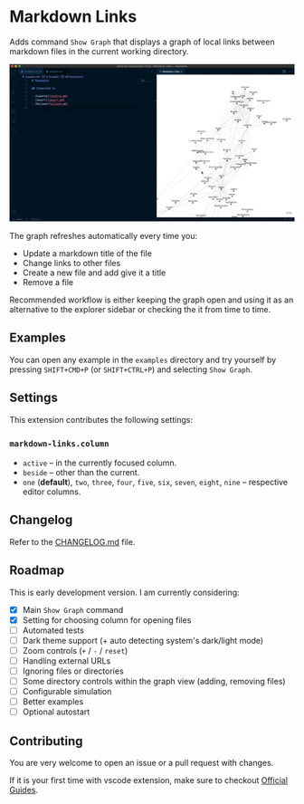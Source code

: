 # Markdown Links

Adds command `Show Graph` that displays a graph of local links between markdown files in the current working directory.

![Demo GIF](demo.gif)

The graph refreshes automatically every time you:

- Update a markdown title of the file
- Change links to other files
- Create a new file and add give it a title
- Remove a file

Recommended workflow is either keeping the graph open and using it as an alternative to the explorer sidebar or checking the it from time to time.

## Examples

You can open any example in the `examples` directory and try yourself by pressing `SHIFT+CMD+P` (or `SHIFT+CTRL+P`) and selecting `Show Graph`.

## Settings

This extension contributes the following settings:

### `markdown-links.column`

- `active` – in the currently focused column.
- `beside` – other than the current.
- `one` (**default**), `two`, `three`, `four`, `five`, `six`, `seven`, `eight`, `nine` – respective editor columns.

## Changelog

Refer to the [CHANGELOG.md](CHANGELOG.md) file.

## Roadmap

This is early development version. I am currently considering:

- [x] Main `Show Graph` command
- [x] Setting for choosing column for opening files
- [ ] Automated tests
- [ ] Dark theme support (+ auto detecting system's dark/light mode)
- [ ] Zoom controls (`+` / `-` / `reset`)
- [ ] Handling external URLs
- [ ] Ignoring files or directories
- [ ] Some directory controls within the graph view (adding, removing files)
- [ ] Configurable simulation
- [ ] Better examples
- [ ] Optional autostart

## Contributing

You are very welcome to open an issue or a pull request with changes.

If it is your first time with vscode extension, make sure to checkout [Official Guides](https://code.visualstudio.com/api/get-started/your-first-extension).
